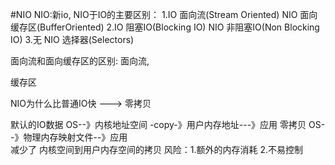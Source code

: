 #NIO
NIO:新io,
NIO于IO的主要区别：
 1.IO 面向流(Stream Oriented)    NIO 面向缓存区(BufferOriented)
 2.IO 阻塞IO(Blocking IO)        NIO 非阻塞IO(Non Blocking IO)
 3.无                            NIO 选择器(Selectors)

面向流和面向缓存区的区别:
  面向流,

缓存区



NIO为什么比普通IO快 ---> 零拷贝

默认的IO数据  OS--》内核地址空间 -copy-》用户内存地址---》应用
零拷贝  OS--》物理内存映射文件--》应用   
减少了  内核空间到用户内存空间的拷贝 
风险：1.额外的内存消耗   2.不易控制





 